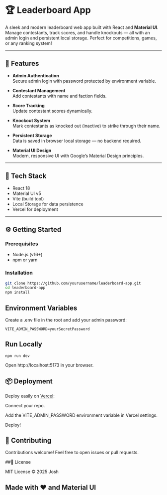 # 🏆 Leaderboard App

A sleek and modern leaderboard web app built with React and **Material UI**. Manage contestants, track scores, and handle knockouts — all with an admin login and persistent local storage. Perfect for competitions, games, or any ranking system!

---

## 🚀 Features

- **Admin Authentication**  
  Secure admin login with password protected by environment variable.

- **Contestant Management**  
  Add contestants with name and faction fields.

- **Score Tracking**  
  Update contestant scores dynamically.

- **Knockout System**  
  Mark contestants as knocked out (inactive) to strike through their name.

- **Persistent Storage**  
  Data is saved in browser local storage — no backend required.

- **Material UI Design**  
  Modern, responsive UI with Google’s Material Design principles.

---

## 🎨 Tech Stack

- React 18  
- Material UI v5  
- Vite (build tool)  
- Local Storage for data persistence  
- Vercel for deployment  

---

## ⚙️ Getting Started

### Prerequisites

- Node.js (v16+)  
- npm or yarn  

### Installation

```bash
git clone https://github.com/yourusername/leaderboard-app.git
cd leaderboard-app
npm install
```

## Environment Variables
Create a .env file in the root and add your admin password:
```
VITE_ADMIN_PASSWORD=yourSecretPassword
```
## Run Locally
```
npm run dev
```
Open http://localhost:5173 in your browser.

## 📦 Deployment

Deploy easily on [Vercel](https://vercel.com/):

Connect your repo.

Add the VITE_ADMIN_PASSWORD environment variable in Vercel settings.

Deploy!

## 🤝 Contributing

Contributions welcome! Feel free to open issues or pull requests.


##📄 License

MIT License © 2025 Josh

## Made with ❤️ and Material UI
